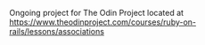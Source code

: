 Ongoing project for The Odin Project located at https://www.theodinproject.com/courses/ruby-on-rails/lessons/associations